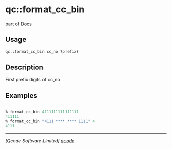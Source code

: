 qc::format_cc_bin
=================

part of [Docs](../index.md)

Usage
-----
`qc::format_cc_bin cc_no ?prefix?`

Description
-----------
First prefix digits of cc_no

Examples
--------
```tcl

% format_cc_bin 4111111111111111
411111
% format_cc_bin "4111 **** **** 1111" 4
4111

```

----------------------------------
*[Qcode Software Limited] [qcode]*

[qcode]: http://www.qcode.co.uk "Qcode Software"
